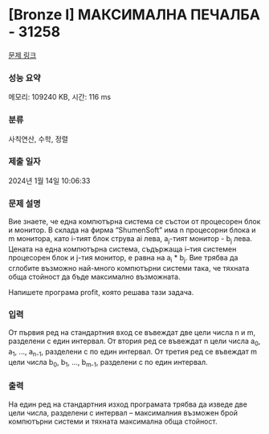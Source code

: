 # [Bronze I] МАКСИМАЛНА ПЕЧАЛБА - 31258 

[문제 링크](https://www.acmicpc.net/problem/31258) 

### 성능 요약

메모리: 109240 KB, 시간: 116 ms

### 분류

사칙연산, 수학, 정렬

### 제출 일자

2024년 1월 14일 10:06:33

### 문제 설명

<p>Вие знаете, че една компютърна система се състои от процесорен блок и монитор. В склада на фирма “ShumenSoft” има n процесорни блока и m монитора, като i-тият блок струва ai лева, а<sub>j</sub>-тият монитор - b<sub>j</sub> лева. Цената на една компютърна система, съдържаща i–тия системен процесорен блок и j-тия монитор, е равна на a<sub>i</sub> * b<sub>j</sub>. Вие трябва да сглобите възможно най-много компютърни системи така, че тяхната обща стойност да бъде максимално възможната.</p>

<p>Напишете програма profit, която решава тази задача.</p>

### 입력 

 <p>От първия ред на стандартния вход се въвеждат две цели числа n и m, разделени с един интервал. От втория ред се въвеждат n цели числа a<sub>0</sub>, a<sub>1</sub>, ..., a<sub>n-1</sub>, разделени с по един интервал. От третия ред се въвеждат m цели числа b<sub>0</sub>, b<sub>1</sub>, ..., b<sub>m-1</sub>, разделени с по един интервал.</p>

### 출력 

 <p>На един ред на стандартния изход програмата трябва да изведе две цели числа, разделени с интервал – максималния възможен брой компютърни системи и тяхната максимална обща стойност.</p>

